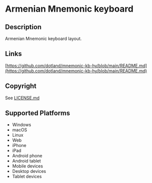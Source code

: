 Armenian Mnemonic keyboard
==============

Description
-----------
Armenian Mnemonic keyboard layout.

Links
-----
[https://github.com/dotland/mnemonic-kb-hy/blob/main/README.md](https://github.com/dotland/mnemonic-kb-hy/blob/main/README.md)

Copyright
---------
See [LICENSE.md](LICENSE.md)

Supported Platforms
-------------------
 * Windows
 * macOS
 * Linux
 * Web
 * iPhone
 * iPad
 * Android phone
 * Android tablet
 * Mobile devices
 * Desktop devices
 * Tablet devices
